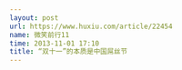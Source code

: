 ```yaml
---
layout: post
url: https://www.huxiu.com/article/22454
name: 微笑前行11
time: 2013-11-01 17:10
title: “双十一”的本质是中国屌丝节
---
```

